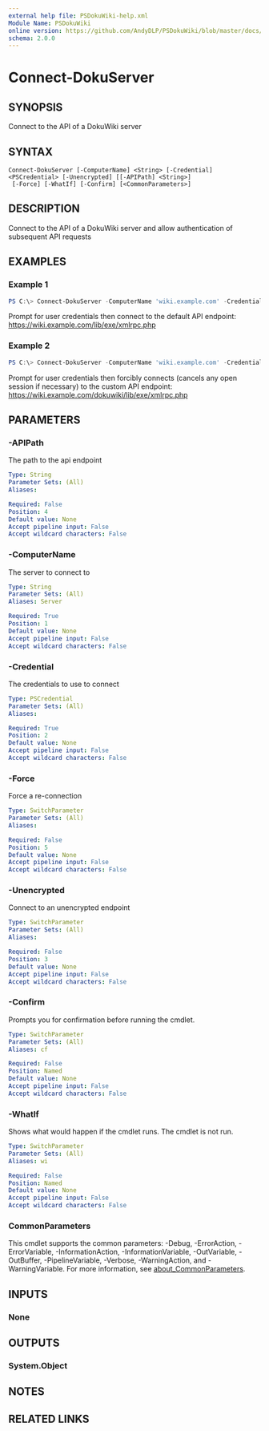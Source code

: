 ```yaml
---
external help file: PSDokuWiki-help.xml
Module Name: PSDokuWiki
online version: https://github.com/AndyDLP/PSDokuWiki/blob/master/docs/Connect-DokuServer.md
schema: 2.0.0
---
```


# Connect-DokuServer

## SYNOPSIS
Connect to the API of a DokuWiki server

## SYNTAX

```
Connect-DokuServer [-ComputerName] <String> [-Credential] <PSCredential> [-Unencrypted] [[-APIPath] <String>]
 [-Force] [-WhatIf] [-Confirm] [<CommonParameters>]
```

## DESCRIPTION
Connect to the API of a DokuWiki server and allow authentication of subsequent API requests

## EXAMPLES

### Example 1
```powershell
PS C:\> Connect-DokuServer -ComputerName 'wiki.example.com' -Credential (Get-Credential)
```

Prompt for user credentials then connect to the default API endpoint: https://wiki.example.com/lib/exe/xmlrpc.php

### Example 2
```powershell
PS C:\> Connect-DokuServer -ComputerName 'wiki.example.com' -Credential (Get-Credential) -APIPath '/dokuwiki/lib/exe/xmlrpc.php' -Force
```

Prompt for user credentials then forcibly connects (cancels any open session if necessary) to the custom API endpoint: https://wiki.example.com/dokuwiki/lib/exe/xmlrpc.php 

## PARAMETERS

### -APIPath
The path to the api endpoint

```yaml
Type: String
Parameter Sets: (All)
Aliases:

Required: False
Position: 4
Default value: None
Accept pipeline input: False
Accept wildcard characters: False
```

### -ComputerName
The server to connect to

```yaml
Type: String
Parameter Sets: (All)
Aliases: Server

Required: True
Position: 1
Default value: None
Accept pipeline input: False
Accept wildcard characters: False
```

### -Credential
The credentials to use to connect

```yaml
Type: PSCredential
Parameter Sets: (All)
Aliases:

Required: True
Position: 2
Default value: None
Accept pipeline input: False
Accept wildcard characters: False
```

### -Force
Force a re-connection

```yaml
Type: SwitchParameter
Parameter Sets: (All)
Aliases:

Required: False
Position: 5
Default value: None
Accept pipeline input: False
Accept wildcard characters: False
```

### -Unencrypted
Connect to an unencrypted endpoint

```yaml
Type: SwitchParameter
Parameter Sets: (All)
Aliases:

Required: False
Position: 3
Default value: None
Accept pipeline input: False
Accept wildcard characters: False
```

### -Confirm
Prompts you for confirmation before running the cmdlet.

```yaml
Type: SwitchParameter
Parameter Sets: (All)
Aliases: cf

Required: False
Position: Named
Default value: None
Accept pipeline input: False
Accept wildcard characters: False
```

### -WhatIf
Shows what would happen if the cmdlet runs. The cmdlet is not run.

```yaml
Type: SwitchParameter
Parameter Sets: (All)
Aliases: wi

Required: False
Position: Named
Default value: None
Accept pipeline input: False
Accept wildcard characters: False
```

### CommonParameters
This cmdlet supports the common parameters: -Debug, -ErrorAction, -ErrorVariable, -InformationAction, -InformationVariable, -OutVariable, -OutBuffer, -PipelineVariable, -Verbose, -WarningAction, and -WarningVariable. For more information, see [about_CommonParameters](http://go.microsoft.com/fwlink/?LinkID=113216).

## INPUTS

### None

## OUTPUTS

### System.Object
## NOTES

## RELATED LINKS

